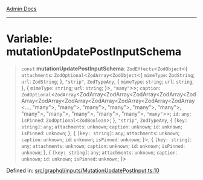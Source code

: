 [Admin Docs](/)

***

# Variable: mutationUpdatePostInputSchema

> `const` **mutationUpdatePostInputSchema**: `ZodEffects`\<`ZodObject`\<\{ `attachments`: `ZodOptional`\<`ZodArray`\<`ZodObject`\<\{ `mimeType`: `ZodString`; `url`: `ZodString`; \}, `"strip"`, `ZodTypeAny`, \{ `mimeType`: `string`; `url`: `string`; \}, \{ `mimeType`: `string`; `url`: `string`; \}\>, `"many"`\>\>; `caption`: `ZodOptional`\<`ZodArray`\<ZodArray\<ZodArray\<ZodArray\<ZodArray\<ZodArray\<ZodArray\<ZodArray\<ZodArray\<ZodArray\<ZodArray\<ZodArray\<..., "many"\>, "many"\>, "many"\>, "many"\>, "many"\>, "many"\>, "many"\>, "many"\>, "many"\>, "many"\>, "many"\>, `"many"`\>\>; `id`: `any`; `isPinned`: `ZodOptional`\<`ZodBoolean`\>; \}, `"strip"`, `ZodTypeAny`, \{ `[key: string]`: `any`;  `attachments`: `unknown`; `caption`: `unknown`; `id`: `unknown`; `isPinned`: `unknown`; \}, \{ `[key: string]`: `any`;  `attachments`: `unknown`; `caption`: `unknown`; `id`: `unknown`; `isPinned`: `unknown`; \}\>, \{ `[key: string]`: `any`;  `attachments`: `unknown`; `caption`: `unknown`; `id`: `unknown`; `isPinned`: `unknown`; \}, \{ `[key: string]`: `any`;  `attachments`: `unknown`; `caption`: `unknown`; `id`: `unknown`; `isPinned`: `unknown`; \}\>

Defined in: [src/graphql/inputs/MutationUpdatePostInput.ts:10](https://github.com/PurnenduMIshra129th/talawa-api/blob/4369c9351f5b76f958b297b25ab2b17196210af9/src/graphql/inputs/MutationUpdatePostInput.ts#L10)

